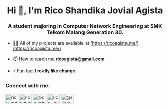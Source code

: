 <h1 align="center">Hi 👋, I'm Rico Shandika Jovial Agista</h1>
<h3 align="center">A student majoring in Computer Network Engineering at SMK Telkom Malang Generation 30.</h3>

- 👨‍💻 All of my projects are available at [https://ricoagista.me/](https://ricoagista.me/)

- 📫 How to reach me **ricoagista@gmail.com**

- ⚡ Fun fact **I really like change.**

<h3 align="left">Connect with me:</h3>
<p align="left">
<a href="https://twitter.com/rico_agista" target="blank"><img align="center" src="https://raw.githubusercontent.com/rahuldkjain/github-profile-readme-generator/master/src/images/icons/Social/twitter.svg" alt="rico_agista" height="30" width="40" /></a>
<a href="https://linkedin.com/in/ricoagista" target="blank"><img align="center" src="https://raw.githubusercontent.com/rahuldkjain/github-profile-readme-generator/master/src/images/icons/Social/linked-in-alt.svg" alt="ricoagista" height="30" width="40" /></a>
<a href="https://fb.com/ricoagistaasli" target="blank"><img align="center" src="https://raw.githubusercontent.com/rahuldkjain/github-profile-readme-generator/master/src/images/icons/Social/facebook.svg" alt="ricoagistaasli" height="30" width="40" /></a>
<a href="https://instagram.com/rico_agista" target="blank"><img align="center" src="https://raw.githubusercontent.com/rahuldkjain/github-profile-readme-generator/master/src/images/icons/Social/instagram.svg" alt="rico_agista" height="30" width="40" /></a>
<a href="https://medium.com/@ricoagista" target="blank"><img align="center" src="https://raw.githubusercontent.com/rahuldkjain/github-profile-readme-generator/master/src/images/icons/Social/medium.svg" alt="@ricoagista" height="30" width="40" /></a>
</p>
